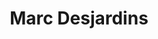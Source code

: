 ---
title: Marc Desjardins
collection: members
layout: member.html
image: Marc Desjardins.jpg
url: marc-desjardins
---